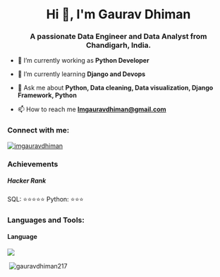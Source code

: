 <h1 align="center">Hi 👋, I'm Gaurav Dhiman</h1>
<h3 align="center">A passionate Data Engineer and Data Analyst from Chandigarh, India.</h3>

- 🔭 I’m currently working as **Python Developer**

- 🌱 I’m currently learning **Django and Devops**

- 💬 Ask me about **Python, Data cleaning, Data visualization, Django Framework, Python**

- 📫 How to reach me **Imgauravdhiman@gmail.com**

<h3 align="left">Connect with me:</h3>
<p align="left">
<a href="https://linkedin.com/in/imgauravdhiman" target="blank">
<img align="center" src="https://img.shields.io/badge/LinkedIn-0077B5?style=for-the-badge&logo=linkedin&logoColor=white" alt="imgauravdhiman" /></a>
</p>
<h3> Achievements </h3>
<h5>Hacker Rank</h5>
SQL: &#11088;&#11088;&#11088;&#11088;&#11088;
Python: &#11088;&#11088;&#11088;
<h3 align="left">Languages and Tools:</h3>
<h4>Language</h4>
<p>
  <a href="https://skillicons.dev">
    <img src="https://skillicons.dev/icons?i=python,html,css,mysql,mongodb,git,aws,django,vscode" />
  </a>
</p>
<p>&nbsp;<img align="center" src="https://github-readme-stats.vercel.app/api?username=gauravdhiman217&show_icons=true&locale=en" alt="gauravdhiman217" /></p>
